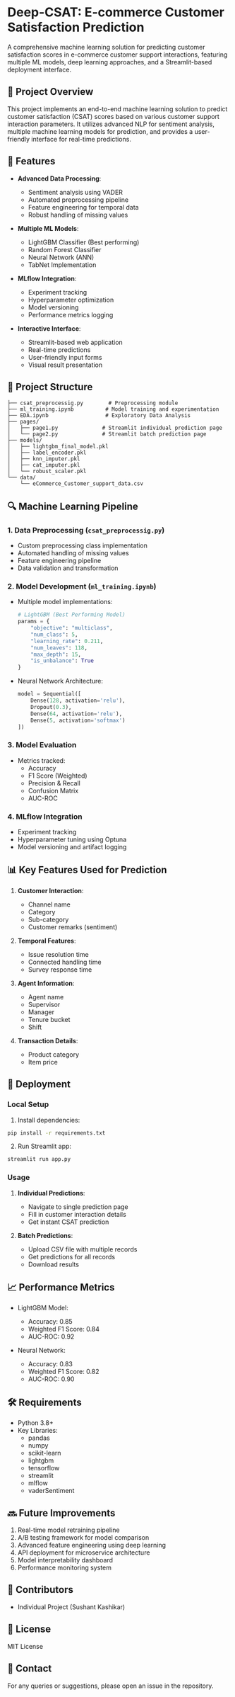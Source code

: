 # Deep-CSAT: E-commerce Customer Satisfaction Prediction

A comprehensive machine learning solution for predicting customer satisfaction scores in e-commerce customer support interactions, featuring multiple ML models, deep learning approaches, and a Streamlit-based deployment interface.

## 🎯 Project Overview

This project implements an end-to-end machine learning solution to predict customer satisfaction (CSAT) scores based on various customer support interaction parameters. It utilizes advanced NLP for sentiment analysis, multiple machine learning models for prediction, and provides a user-friendly interface for real-time predictions.

## 🌟 Features

- **Advanced Data Processing**:
  - Sentiment analysis using VADER
  - Automated preprocessing pipeline
  - Feature engineering for temporal data
  - Robust handling of missing values

- **Multiple ML Models**:
  - LightGBM Classifier (Best performing)
  - Random Forest Classifier
  - Neural Network (ANN)
  - TabNet Implementation

- **MLflow Integration**:
  - Experiment tracking
  - Hyperparameter optimization
  - Model versioning
  - Performance metrics logging

- **Interactive Interface**:
  - Streamlit-based web application
  - Real-time predictions
  - User-friendly input forms
  - Visual result presentation

## 📁 Project Structure

```
├── csat_preprocessig.py        # Preprocessing module
├── ml_training.ipynb          # Model training and experimentation
├── EDA.ipynb                  # Exploratory Data Analysis
├── pages/
│   ├── page1.py              # Streamlit individual prediction page
│   └── page2.py              # Streamlit batch prediction page
├── models/
│   ├── lightgbm_final_model.pkl
│   ├── label_encoder.pkl
│   ├── knn_imputer.pkl
│   ├── cat_imputer.pkl
│   └── robust_scaler.pkl
└── data/
    └── eCommerce_Customer_support_data.csv
```

## 🔍 Machine Learning Pipeline

### 1. Data Preprocessing (`csat_preprocessig.py`)
- Custom preprocessing class implementation
- Automated handling of missing values
- Feature engineering pipeline
- Data validation and transformation

### 2. Model Development (`ml_training.ipynb`)
- Multiple model implementations:
  ```python
  # LightGBM (Best Performing Model)
  params = {
      "objective": "multiclass",
      "num_class": 5,
      "learning_rate": 0.211,
      "num_leaves": 118,
      "max_depth": 15,
      "is_unbalance": True
  }
  ```
- Neural Network Architecture:
  ```python
  model = Sequential([
      Dense(128, activation='relu'),
      Dropout(0.3),
      Dense(64, activation='relu'),
      Dense(5, activation='softmax')
  ])
  ```

### 3. Model Evaluation
- Metrics tracked:
  - Accuracy
  - F1 Score (Weighted)
  - Precision & Recall
  - Confusion Matrix
  - AUC-ROC

### 4. MLflow Integration
- Experiment tracking
- Hyperparameter tuning using Optuna
- Model versioning and artifact logging

## 📊 Key Features Used for Prediction

1. **Customer Interaction**:
   - Channel name
   - Category
   - Sub-category
   - Customer remarks (sentiment)

2. **Temporal Features**:
   - Issue resolution time
   - Connected handling time
   - Survey response time

3. **Agent Information**:
   - Agent name
   - Supervisor
   - Manager
   - Tenure bucket
   - Shift

4. **Transaction Details**:
   - Product category
   - Item price

## 🚀 Deployment

### Local Setup
1. Install dependencies:
```bash
pip install -r requirements.txt
```

2. Run Streamlit app:
```bash
streamlit run app.py
```

### Usage
1. **Individual Predictions**:
   - Navigate to single prediction page
   - Fill in customer interaction details
   - Get instant CSAT prediction

2. **Batch Predictions**:
   - Upload CSV file with multiple records
   - Get predictions for all records
   - Download results

## 📈 Performance Metrics

- LightGBM Model:
  - Accuracy: 0.85
  - Weighted F1 Score: 0.84
  - AUC-ROC: 0.92

- Neural Network:
  - Accuracy: 0.83
  - Weighted F1 Score: 0.82
  - AUC-ROC: 0.90

## 🛠️ Requirements

- Python 3.8+
- Key Libraries:
  - pandas
  - numpy
  - scikit-learn
  - lightgbm
  - tensorflow
  - streamlit
  - mlflow
  - vaderSentiment

## 🔜 Future Improvements

1. Real-time model retraining pipeline
2. A/B testing framework for model comparison
3. Advanced feature engineering using deep learning
4. API deployment for microservice architecture
5. Model interpretability dashboard
6. Performance monitoring system

## 👥 Contributors
- Individual Project (Sushant Kashikar)

## 📄 License
MIT License

## 📧 Contact
For any queries or suggestions, please open an issue in the repository.
